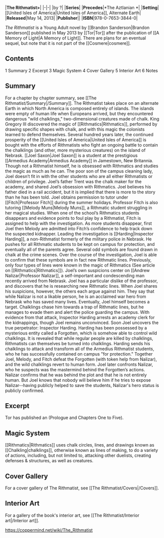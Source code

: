 |**The Rithmatist>**|
|-|-|
|by ?|
|**Series**|
|**Precedes**|*The Aztlanian *|
|**Setting**|[[United Isles of America\|United Isles of America]], Alternate Earth|
|**Released**|May 14, 2013|
|**Publisher**||
|**ISBN**|978-0-7653-3844-0|

*The Rithmatist* is a Young Adult novel by [[Brandon Sanderson\|Brandon Sanderson]] published in May 2013 by [[Tor\|Tor]] after the publication of [[A Memory of Light\|A Memory of Light]]. There are plans for an eventual sequel, but note that it is not part of the [[Cosmere\|cosmere]].

## Contents

1 Summary
2 Excerpt
3 Magic System
4 Cover Gallery
5 Interior Art
6 Notes


## Summary
For a chapter by chapter summary, see [[The Rithmatist/Summary\|/Summary]].
The Rithmatist takes place on an alternate Earth in which North America is composed entirely of islands. The islands were empty of human life when Europeans arrived, but they encountered dangerous "wild chalklings," two-dimensional creatures made of chalk. King Gregory III discovered the magic of [[Rithmatics\|Rithmatics]], performed by drawing specific shapes with chalk, and with this magic the colonists learned to defend themselves. Several hundred years later, the continued prosperity of the [[United Isles of America\|United Isles of America]] is bought with the efforts of Rithmatists who fight an ongoing battle to contain the chalklings (and other, more mysterious creatures) on the island of Nebrask.
[[Joel Saxon\|Joel Saxon]] is a student at the prestigious [[Armedius Academy\|Armedius Academy]] in Jamestown, New Britannia. Though not a Rithmatist himself, he is obsessed with Rithmatics and studies the magic as much as he can. The poor son of the campus cleaning lady, Joel doesn’t fit in with the other students who are all either Rithmatists or children of privilege. Joel’s father Trent was the chalk maker for the academy, and shared Joel’s obsession with Rithmatics. Joel believes his father died in a rail accident, but it is implied that there is more to the story than he has been told.
Joel obtains permission to tutor under [[Fitch\|Professor Fitch]] during the summer holidays. Professor Fitch is also tutoring [[Melody Muns\|Melody Muns]], a Rithmatic student struggling in her magical studies. When one of the school’s Rithmatics students disappears and evidence points to foul play by a Rithmatist, Fitch is assigned to help with the investigation. As more students disappear, first Joel then Melody are admitted into Fitch’s confidence to help track down the suspected kidnapper.
Leading the investigation is [[Harding\|Inspector Harding]], a non-Rithmatist formerly of the military police in Nebrask. He pushes for all Rithmatic students to be kept on campus for protection, and eventually all of the parents agree. Several odd symbols are found drawn in chalk at the crime scenes. Over the course of the investigation, Joel is able to confirm that these symbols are in fact new Rithmatic lines. Previously, only four types of lines were known in the magic of Rithmatics (See article on [[Rithmatics\|Rithmatics]]).
Joel’s own suspicions center on [[Andrew Nalizar\|Professor Nalizar]], a self-important and condescending man recently arrived from Nebrask. Joel has a particular dislike of the professor, and discovers that he is researching new Rithmatic lines. When Joel shares his suspicions, however, the others each argue against him. They say that while Nalizar is not a likable person, he is an acclaimed war hero from Nebrask who has saved many lives.
Eventually, Joel himself becomes a target. Chalklings chase him towards a trap of Rithmatic lines, but he manages to evade them and alert the police guarding the campus. With evidence from that attack, Inspector Harding arrests an academy clerk for the kidnappings, though Joel remains unconvinced.
Soon Joel uncovers the true perpetrator: Inspector Harding. Harding has been possessed by a mysterious entity called a Forgotten, which is somehow able to control wild chalklings. It is revealed that while regular people are killed by chalklings, Rithmatists can themselves be turned into chalklings. Harding sends his chalklings to attack and transform all of the Armedius Rithmatist students, who he has successfully contained on campus "for protection." Together Joel, Melody, and Fitch defeat the Forgotten (with token help from Nalizar), and the wild chalklings revert to human form.
Joel later confronts Nalizar, who he suspects was the mastermind behind the Forgotten’s actions. Nalizar confirms that he was behind the plot and that he is not entirely human. But Joel knows that nobody will believe him if he tries to expose Nalizar--having publicly helped to save the students, Nalizar's hero status is publicly confirmed.

## Excerpt
Tor has published an  (Prologue and Chapters One to Five).

## Magic System
[[Rithmatics\|Rithmatics]] uses chalk circles, lines, and drawings known as [[Chalkling\|chalklings]], otherwise known as lines of making, to do a variety of actions, including, but not limited to, attacking other duelists, creating defenses & structures, as well as creatures.

## Cover Gallery
For a cover gallery of The Rithmatist, see [[The Rithmatist/Covers\|/Covers]].
## Interior Art
For a gallery of the book's interior art, see [[The Rithmatist/Interior art\|/Interior art]].


https://coppermind.net/wiki/The_Rithmatist